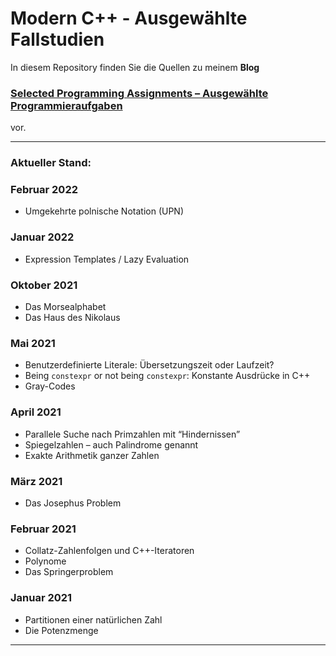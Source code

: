 # Modern C++ - Ausgewählte Fallstudien

In diesem Repository finden Sie die Quellen zu meinem **Blog**

### [Selected Programming Assignments – Ausgewählte Programmieraufgaben](https://peterloos.de/)

vor.

---

### Aktueller Stand:

### Februar 2022

  * Umgekehrte polnische Notation (UPN)

### Januar 2022

  * Expression Templates / Lazy Evaluation

### Oktober 2021

  * Das Morsealphabet
  * Das Haus des Nikolaus

### Mai 2021

  * Benutzerdefinierte Literale: Übersetzungszeit oder Laufzeit?
  * Being `constexpr` or not being `constexpr`: Konstante Ausdrücke in C++
  * Gray-Codes

### April 2021

  * Parallele Suche nach Primzahlen mit &ldquo;Hindernissen&rdquo;
  * Spiegelzahlen – auch Palindrome genannt
  * Exakte Arithmetik ganzer Zahlen

### März 2021

  * Das Josephus Problem

### Februar 2021

  * Collatz-Zahlenfolgen und C++-Iteratoren
  * Polynome
  * Das Springerproblem

### Januar 2021

  * Partitionen einer natürlichen Zahl
  * Die Potenzmenge

---


